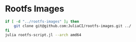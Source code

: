 # Rootfs Images

```bash
if [ -d "../rootfs-images" ]; then
    git clone git@github.com:JuliaCI/rootfs-images.git ../
fi
julia rootfs-script.jl --arch amd64
```

